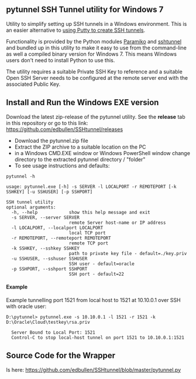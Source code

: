 ## pytunnel SSH Tunnel utility for Windows 7 ##

Utility to simplify setting up SSH tunnels in a Windows environment.  This is an easier alternative to [using Putty to create SSH tunnels](http://howto.ccs.neu.edu/howto/windows/ssh-port-tunneling-with-putty/).

Functionality is provided by the Python modules [Paramiko](http://www.paramiko.org/) and [sshtunnel](https://github.com/pahaz/sshtunnel/) and bundled up in this utility to make it easy to use from the command-line as well a compiled binary version for Windows 7.  This means Windows users don't need to install Python to use this.

The utility requires a suitable Private SSH Key to reference and a suitable Open SSH Server needs to be configured at the remote server end with the associated Public Key.

## Install and Run the Windows EXE version ##

Download the latest zip-release of the pytunnel utility. See the **release** tab in this repository or go to this link:
https://github.com/edbullen/SSHtunnel/releases

+ Download the pytunnel.zip file
+ Extract the ZIP archive to a suitable location on the PC
+ in a Windows CMD.EXE window or Windows PowerShell window change directory to the extracted pytunnel directory / "folder"
+ To see usage instructions and defaults:  
```
pytunnel -h

usage: pytunnel.exe [-h] -s SERVER -l LOCALPORT -r REMOTEPORT [-k SSHKEY] [-u SSHUSER] [-p SSHPORT]

SSH tunnel utility
optional arguments:
  -h, --help            show this help message and exit
  -s SERVER, --server SERVER
                        remote Server host-name or IP address
  -l LOCALPORT, --localport LOCALPORT
                        local TCP port
  -r REMOTEPORT, --remoteport REMOTEPORT
                        remote TCP port
  -k SSHKEY, --sshkey SSHKEY
                        path to private key file - default=./key.priv
  -u SSHUSER, --sshuser SSHUSER
                        SSH user - default=oracle
  -p SSHPORT, --sshport SSHPORT
                        SSH port - default=22

```  

#### Example ####

Example tunnelling port 1521 from local host to 1521 at 10.10.0.1 over SSH with oracle user:

```
D:\pytunnel> pytunnel.exe -s 10.10.0.1 -l 1521 -r 1521 -k D:\Oracle\Cloud\testkey\rsa.priv

  Server Bound to Local Port: 1521
  Control-C to stop local-host tunnel on port 1521 to 10.10.0.1:1521
```

## Source Code for the Wrapper ##

Is here:
https://github.com/edbullen/SSHtunnel/blob/master/pytunnel.py


 